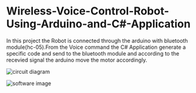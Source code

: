 # Wireless-Voice-Control-Robot-Using-Arduino-and-C#-Application
In this project the Robot is connected through the arduino with bluetooth module(hc-05).From the Voice command the C# Application generate a specific code and send to the bluetooth module and according to the recevied signal the arduino move the motor accordingly.

![circuit diagram](https://cloud.githubusercontent.com/assets/26416942/24070150/a9b2106c-0bdd-11e7-9296-1382192861a9.png)

![software image](https://cloud.githubusercontent.com/assets/26416942/24070167/0430ec5c-0bde-11e7-9eb7-a6dd271490ad.PNG)

